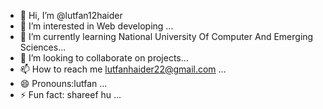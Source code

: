 - 👋 Hi, I’m @lutfan12haider
- 👀 I’m interested in Web developing ...
- 🌱 I’m currently learning National University Of Computer And Emerging Sciences...
- 💞️ I’m looking to collaborate on projects...
- 📫 How to reach me lutfanhaider22@gmail.com ...
- 😄 Pronouns:lutfan  ...
- ⚡ Fun fact: shareef hu ...

<!---
lutfan12haider/lutfan12haider is a ✨ special ✨ repository because its `README.md` (this file) appears on your GitHub profile.
You can click the Preview link to take a look at your changes.
--->
